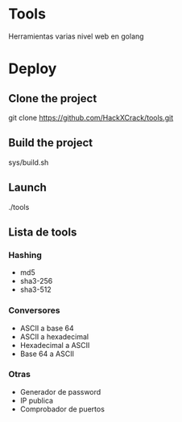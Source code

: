 # Tools
Herramientas varias nivel web en golang

# Deploy
## Clone the project
git clone https://github.com/HackXCrack/tools.git

## Build the project
sys/build.sh

## Launch
./tools

## Lista de tools

### Hashing
- md5
- sha3-256
- sha3-512

### Conversores
- ASCII a base 64
- ASCII a hexadecimal
- Hexadecimal a ASCII
- Base 64 a ASCII

### Otras
- Generador de password
- IP publica
- Comprobador de puertos
